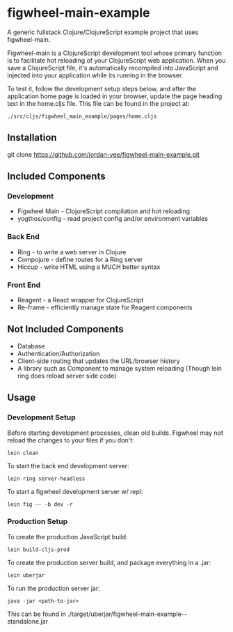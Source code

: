 # figwheel-main-example

A generic fullstack Clojure/ClojureScript example project that uses figwheel-main.

Figwheel-main is a ClojureScript development tool whose primary function is to facilitate
hot reloading of your ClojureScript web application. When you save a ClojureScript file, it's
automatically recompiled into JavaScript and injected into your application while its
running in the browser.

To test it, follow the development setup steps below, and after the application home page
is loaded in your browser, update the page heading text in the home.cljs file. This file
can be found in the project at:

    ./src/cljs/figwheel_main_example/pages/home.cljs

## Installation

git clone https://github.com/jordan-yee/figwheel-main-example.git

## Included Components

### Development
- Figwheel Main - ClojureScript compilation and hot reloading
- yogthos/config - read project config and/or environment variables

### Back End
- Ring - to write a web server in Clojure
- Compojure - define routes for a Ring server
- Hiccup - write HTML using a MUCH better syntax

### Front End
- Reagent - a React wrapper for ClojureScript
- Re-frame - efficiently manage state for Reagent components

## Not Included Components
- Database
- Authentication/Authorization
- Client-side routing that updates the URL/browser history
- A library such as Component to manage system reloading
  (Though lein ring does reload server side code)

## Usage

### Development Setup

Before starting development processes, clean old builds.
Figwheel may not reload the changes to your files if you don't:

    lein clean

To start the back end development server:

    lein ring server-headless

To start a figwheel development server w/ repl:

    lein fig -- -b dev -r

### Production Setup

To create the production JavaScript build:

    lein build-cljs-prod

To create the production server build, and package everything in a .jar:

    lein uberjar

To run the production server jar:

    java -jar <path-to-jar>

This can be found in ./target/uberjar/figwheel-main-example-<VERSION>-standalone.jar

